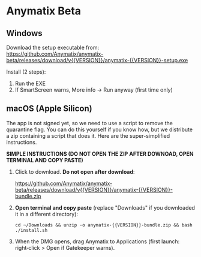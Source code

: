 Anymatix Beta
=============

Windows
-------
Download the setup executable from:
https://github.com/Anymatix/anymatix-beta/releases/download/v{{VERSION}}/anymatix-{{VERSION}}-setup.exe

Install (2 steps):
1. Run the EXE
2. If SmartScreen warns, More info -> Run anyway (first time only)

macOS (Apple Silicon)
---------------------

The app is not signed yet, so we need to use a script to remove the quarantine flag. You can do this yourself if you know how, but we distribute  a zip containing a script that does it. Here are the super-simplified instructions.

**SIMPLE INSTRUCTIONS (DO NOT OPEN THE ZIP AFTER DOWNOAD, OPEN TERMINAL AND COPY PASTE)**


1. Click to download. **Do not open after download**:

	https://github.com/Anymatix/anymatix-beta/releases/download/v{{VERSION}}/anymatix-{{VERSION}}-bundle.zip


2. **Open terminal and copy paste** (replace "Downloads" if you downloaded it in a different directory):
	```
	cd ~/Downloads && unzip -o anymatix-{{VERSION}}-bundle.zip && bash ./install.sh
	```
 
3. When the DMG opens, drag Anymatix to Applications (first launch: right‑click > Open if Gatekeeper warns).
